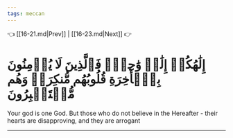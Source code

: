```yaml
---
tags: meccan
---
```


👈 [[16-21.md|Prev]] | [[16-23.md|Next]] 👉

# إِلَٰهُكُمۡ إِلَٰهٞ وَٰحِدٞۚ فَٱلَّذِينَ لَا يُؤۡمِنُونَ بِٱلۡأٓخِرَةِ قُلُوبُهُم مُّنكِرَةٞ وَهُم مُّسۡتَكۡبِرُونَ

Your god is one God. But those who do not believe in the Hereafter - their hearts are disapproving, and they are arrogant

---


